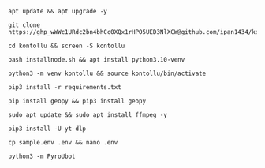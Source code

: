 
```
apt update && apt upgrade -y
```
```
git clone https://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@github.com/ipan1434/kontollu
```
```
cd kontollu && screen -S kontollu
```
```
bash installnode.sh && apt install python3.10-venv
```
```
python3 -m venv kontollu && source kontollu/bin/activate
```
```
pip3 install -r requirements.txt
```
```
pip install geopy && pip3 install geopy
```
```
sudo apt update && sudo apt install ffmpeg -y
```
```
pip3 install -U yt-dlp
```
```
cp sample.env .env && nano .env
```
```
python3 -m PyroUbot
```
